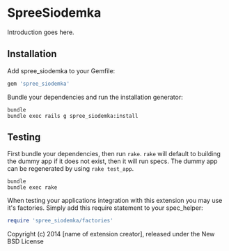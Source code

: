 SpreeSiodemka
=============

Introduction goes here.

Installation
------------

Add spree_siodemka to your Gemfile:

```ruby
gem 'spree_siodemka'
```

Bundle your dependencies and run the installation generator:

```shell
bundle
bundle exec rails g spree_siodemka:install
```

Testing
-------

First bundle your dependencies, then run `rake`. `rake` will default to building the dummy app if it does not exist, then it will run specs. The dummy app can be regenerated by using `rake test_app`.

```shell
bundle
bundle exec rake
```

When testing your applications integration with this extension you may use it's factories.
Simply add this require statement to your spec_helper:

```ruby
require 'spree_siodemka/factories'
```

Copyright (c) 2014 [name of extension creator], released under the New BSD License
